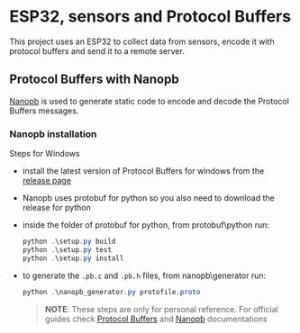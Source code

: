 # ESP32, sensors and Protocol Buffers

This project uses an ESP32 to collect data from sensors, encode it with protocol buffers and send it to a remote server.

## Protocol Buffers with Nanopb

[Nanopb](https://github.com/nanopb/nanopb) is used to generate static code to encode and decode the Protocol Buffers messages.

### Nanopb installation

Steps for Windows

- install the latest version of Protocol Buffers for windows from the [release page](https://github.com/protocolbuffers/protobuf/releases)
- Nanopb uses protobuf for python so you also need to download the release for python
- inside the folder of protobuf for python, from protobuf\python run:

  ```Powershell
  python .\setup.py build
  python .\setup.py test
  python .\setup.py install
  ```

- to generate the `.pb.c` and `.pb.h` files, from nanopb\generator run:

  ```Powershell
  python .\nanopb_generator.py protofile.proto
  ```

  > **NOTE**: These steps are only for personal reference. For official guides check [Protocol Buffers](https://developers.google.com/protocol-buffers/docs/overview) and [Nanopb](https://jpa.kapsi.fi/nanopb/docs/) documentations
